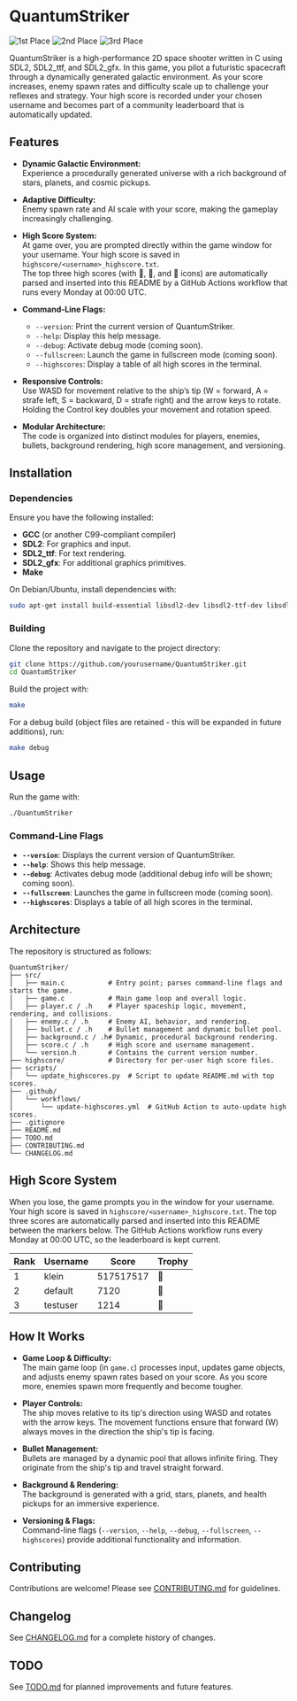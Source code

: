 # QuantumStriker

<!-- HIGH_SCORE_BADGE_START -->
![1st Place](https://img.shields.io/badge/1st-klein|517517517-gold)
![2nd Place](https://img.shields.io/badge/2nd-default|7120-silver)
![3rd Place](https://img.shields.io/badge/3rd-testuser|1214-bronze)
<!-- HIGH_SCORE_BADGE_END -->

QuantumStriker is a high-performance 2D space shooter written in C using SDL2, SDL2_ttf, and SDL2_gfx. In this game, you pilot a futuristic spacecraft through a dynamically generated galactic environment. As your score increases, enemy spawn rates and difficulty scale up to challenge your reflexes and strategy. Your high score is recorded under your chosen username and becomes part of a community leaderboard that is automatically updated.

## Features

- **Dynamic Galactic Environment:**  
  Experience a procedurally generated universe with a rich background of stars, planets, and cosmic pickups.
  
- **Adaptive Difficulty:**  
  Enemy spawn rate and AI scale with your score, making the gameplay increasingly challenging.

- **High Score System:**  
  At game over, you are prompted directly within the game window for your username. Your high score is saved in `highscore/<username>_highscore.txt`.  
  The top three high scores (with 🥇, 🥈, and 🥉 icons) are automatically parsed and inserted into this README by a GitHub Actions workflow that runs every Monday at 00:00 UTC.

- **Command-Line Flags:**  
  - `--version`: Print the current version of QuantumStriker.  
  - `--help`: Display this help message.  
  - `--debug`: Activate debug mode (coming soon).  
  - `--fullscreen`: Launch the game in fullscreen mode (coming soon).  
  - `--highscores`: Display a table of all high scores in the terminal.

- **Responsive Controls:**  
  Use WASD for movement relative to the ship’s tip (W = forward, A = strafe left, S = backward, D = strafe right) and the arrow keys to rotate. Holding the Control key doubles your movement and rotation speed.

- **Modular Architecture:**  
  The code is organized into distinct modules for players, enemies, bullets, background rendering, high score management, and versioning.

## Installation

### Dependencies

Ensure you have the following installed:
- **GCC** (or another C99-compliant compiler)
- **SDL2**: For graphics and input.
- **SDL2_ttf**: For text rendering.
- **SDL2_gfx**: For additional graphics primitives.
- **Make**

On Debian/Ubuntu, install dependencies with:

```bash
sudo apt-get install build-essential libsdl2-dev libsdl2-ttf-dev libsdl2-gfx-dev
```

### Building

Clone the repository and navigate to the project directory:

```bash
git clone https://github.com/yourusername/QuantumStriker.git
cd QuantumStriker
```

Build the project with:

```bash
make
```

For a debug build (object files are retained - this will be expanded in future additions), run:

```bash
make debug
```

## Usage

Run the game with:

```bash
./QuantumStriker
```

### Command-Line Flags

- **`--version`**: Displays the current version of QuantumStriker.
- **`--help`**: Shows this help message.
- **`--debug`**: Activates debug mode (additional debug info will be shown; coming soon).
- **`--fullscreen`**: Launches the game in fullscreen mode (coming soon).
- **`--highscores`**: Displays a table of all high scores in the terminal.

## Architecture

The repository is structured as follows:

```
QuantumStriker/
├── src/
│   ├── main.c           # Entry point; parses command-line flags and starts the game.
│   ├── game.c           # Main game loop and overall logic.
│   ├── player.c / .h    # Player spaceship logic, movement, rendering, and collisions.
│   ├── enemy.c / .h     # Enemy AI, behavior, and rendering.
│   ├── bullet.c / .h    # Bullet management and dynamic bullet pool.
│   ├── background.c / .h# Dynamic, procedural background rendering.
│   ├── score.c / .h     # High score and username management.
│   └── version.h        # Contains the current version number.
├── highscore/           # Directory for per-user high score files.
├── scripts/
│   └── update_highscores.py  # Script to update README.md with top scores.
├── .github/
│   └── workflows/
│       └── update-highscores.yml  # GitHub Action to auto-update high scores.
├── .gitignore
├── README.md
├── TODO.md
├── CONTRIBUTING.md
└── CHANGELOG.md
```

## High Score System

When you lose, the game prompts you in the window for your username. Your high score is saved in `highscore/<username>_highscore.txt`. The top three scores are automatically parsed and inserted into this README between the markers below. The GitHub Actions workflow runs every Monday at 00:00 UTC, so the leaderboard is kept current.

<!-- TOP_HIGHSCORES_START -->
| Rank | Username           | Score | Trophy |
|------|--------------------|-------|--------|
| 1    | klein              | 517517517 | 🥇 |
| 2    | default            | 7120  | 🥈 |
| 3    | testuser           | 1214  | 🥉 |
<!-- TOP_HIGHSCORES_END -->

## How It Works

- **Game Loop & Difficulty:**  
  The main game loop (in `game.c`) processes input, updates game objects, and adjusts enemy spawn rates based on your score. As you score more, enemies spawn more frequently and become tougher.

- **Player Controls:**  
  The ship moves relative to its tip's direction using WASD and rotates with the arrow keys. The movement functions ensure that forward (W) always moves in the direction the ship's tip is facing.

- **Bullet Management:**  
  Bullets are managed by a dynamic pool that allows infinite firing. They originate from the ship's tip and travel straight forward.

- **Background & Rendering:**  
  The background is generated with a grid, stars, planets, and health pickups for an immersive experience.

- **Versioning & Flags:**  
  Command-line flags (`--version`, `--help`, `--debug`, `--fullscreen`, `--highscores`) provide additional functionality and information.

## Contributing

Contributions are welcome! Please see [CONTRIBUTING.md](CONTRIBUTING.md) for guidelines.

## Changelog

See [CHANGELOG.md](CHANGELOG.md) for a complete history of changes.

## TODO

See [TODO.md](TODO.md) for planned improvements and future features.
